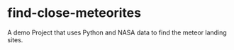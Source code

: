 # find-close-meteorites
A demo Project that uses Python and NASA data to find the meteor landing sites.
